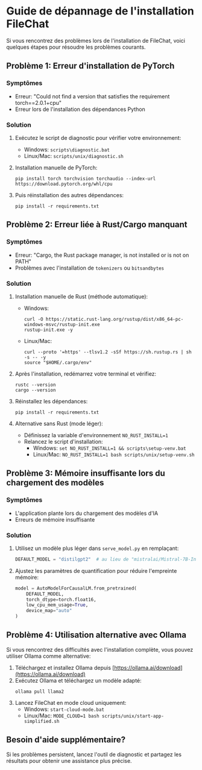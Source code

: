 
# Guide de dépannage de l'installation FileChat

Si vous rencontrez des problèmes lors de l'installation de FileChat, voici quelques étapes pour résoudre les problèmes courants.

## Problème 1: Erreur d'installation de PyTorch

### Symptômes
- Erreur: "Could not find a version that satisfies the requirement torch==2.0.1+cpu"
- Erreur lors de l'installation des dépendances Python

### Solution
1. Exécutez le script de diagnostic pour vérifier votre environnement:
   - Windows: `scripts\diagnostic.bat`
   - Linux/Mac: `scripts/unix/diagnostic.sh`

2. Installation manuelle de PyTorch:
   ```
   pip install torch torchvision torchaudio --index-url https://download.pytorch.org/whl/cpu
   ```

3. Puis réinstallation des autres dépendances:
   ```
   pip install -r requirements.txt
   ```

## Problème 2: Erreur liée à Rust/Cargo manquant

### Symptômes
- Erreur: "Cargo, the Rust package manager, is not installed or is not on PATH"
- Problèmes avec l'installation de `tokenizers` ou `bitsandbytes`

### Solution
1. Installation manuelle de Rust (méthode automatique):
   - Windows: 
     ```
     curl -O https://static.rust-lang.org/rustup/dist/x86_64-pc-windows-msvc/rustup-init.exe
     rustup-init.exe -y
     ```
   - Linux/Mac: 
     ```
     curl --proto '=https' --tlsv1.2 -sSf https://sh.rustup.rs | sh -s -- -y
     source "$HOME/.cargo/env"
     ```

2. Après l'installation, redémarrez votre terminal et vérifiez:
   ```
   rustc --version
   cargo --version
   ```

3. Réinstallez les dépendances:
   ```
   pip install -r requirements.txt
   ```

4. Alternative sans Rust (mode léger):
   - Définissez la variable d'environnement `NO_RUST_INSTALL=1`
   - Relancez le script d'installation:
     - Windows: `set NO_RUST_INSTALL=1 && scripts\setup-venv.bat`
     - Linux/Mac: `NO_RUST_INSTALL=1 bash scripts/unix/setup-venv.sh`

## Problème 3: Mémoire insuffisante lors du chargement des modèles

### Symptômes
- L'application plante lors du chargement des modèles d'IA
- Erreurs de mémoire insuffisante

### Solution
1. Utilisez un modèle plus léger dans `serve_model.py` en remplaçant:
   ```python
   DEFAULT_MODEL = "distilgpt2"  # au lieu de "mistralai/Mistral-7B-Instruct-v0.1"
   ```

2. Ajustez les paramètres de quantification pour réduire l'empreinte mémoire:
   ```python
   model = AutoModelForCausalLM.from_pretrained(
       DEFAULT_MODEL, 
       torch_dtype=torch.float16,
       low_cpu_mem_usage=True,
       device_map="auto"
   )
   ```

## Problème 4: Utilisation alternative avec Ollama

Si vous rencontrez des difficultés avec l'installation complète, vous pouvez utiliser Ollama comme alternative:

1. Téléchargez et installez Ollama depuis [https://ollama.ai/download](https://ollama.ai/download)
2. Exécutez Ollama et téléchargez un modèle adapté:
   ```
   ollama pull llama2
   ```
3. Lancez FileChat en mode cloud uniquement:
   - Windows: `start-cloud-mode.bat`
   - Linux/Mac: `MODE_CLOUD=1 bash scripts/unix/start-app-simplified.sh`

## Besoin d'aide supplémentaire?
Si les problèmes persistent, lancez l'outil de diagnostic et partagez les résultats pour obtenir une assistance plus précise.
